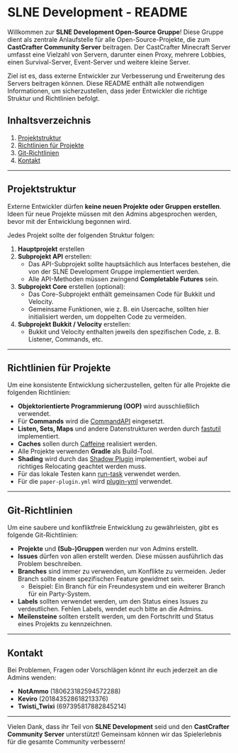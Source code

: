 # SLNE Development - README

Willkommen zur **SLNE Development Open-Source Gruppe**! Diese Gruppe dient als zentrale Anlaufstelle für alle Open-Source-Projekte, die zum **CastCrafter Community Server** beitragen. Der CastCrafter Minecraft Server umfasst eine Vielzahl von Servern, darunter einen Proxy, mehrere Lobbies, einen Survival-Server, Event-Server und weitere kleine Server. 

Ziel ist es, dass externe Entwickler zur Verbesserung und Erweiterung des Servers beitragen können. Diese README enthält alle notwendigen Informationen, um sicherzustellen, dass jeder Entwickler die richtige Struktur und Richtlinien befolgt.

## Inhaltsverzeichnis
1. [Projektstruktur](#projektstruktur)
2. [Richtlinien für Projekte](#richtlinien-für-projekte)
3. [Git-Richtlinien](#git-richtlinien)
4. [Kontakt](#kontakt)

---

## Projektstruktur

Externe Entwickler dürfen **keine neuen Projekte oder Gruppen erstellen**. Ideen für neue Projekte müssen mit den Admins abgesprochen werden, bevor mit der Entwicklung begonnen wird.

Jedes Projekt sollte der folgenden Struktur folgen:

1. **Hauptprojekt** erstellen
2. **Subprojekt API** erstellen:
   - Das API-Subprojekt sollte hauptsächlich aus Interfaces bestehen, die von der SLNE Development Gruppe implementiert werden.
   - Alle API-Methoden müssen zwingend **Completable Futures** sein.
3. **Subprojekt Core** erstellen (optional):
   - Das Core-Subprojekt enthält gemeinsamen Code für Bukkit und Velocity.
   - Gemeinsame Funktionen, wie z. B. ein Usercache, sollten hier initialisiert werden, um doppelten Code zu vermeiden.
4. **Subprojekt Bukkit / Velocity** erstellen:
   - Bukkit und Velocity enthalten jeweils den spezifischen Code, z. B. Listener, Commands, etc.

---

## Richtlinien für Projekte

Um eine konsistente Entwicklung sicherzustellen, gelten für alle Projekte die folgenden Richtlinien:

- **Objektorientierte Programmierung (OOP)** wird ausschließlich verwendet.
- Für **Commands** wird die [CommandAPI](https://commandapi.jorel.dev/) eingesetzt.
- **Listen, Sets, Maps** und andere Datenstrukturen werden durch [fastutil](https://fastutil.di.unimi.it/) implementiert.
- **Caches** sollen durch [Caffeine](https://github.com/ben-manes/caffeine) realisiert werden.
- Alle Projekte verwenden **Gradle** als Build-Tool.
- **Shading** wird durch das [Shadow Plugin](https://gradleup.com/shadow/introduction/) implementiert, wobei auf richtiges Relocating geachtet werden muss.
- Für das lokale Testen kann [run-task](https://github.com/jpenilla/run-task) verwendet werden.
- Für die `paper-plugin.yml` wird [plugin-yml](https://github.com/Minecrell/plugin-yml) verwendet.

---

## Git-Richtlinien

Um eine saubere und konfliktfreie Entwicklung zu gewährleisten, gibt es folgende Git-Richtlinien:

- **Projekte** und **(Sub-)Gruppen** werden nur von Admins erstellt.
- **Issues** dürfen von allen erstellt werden. Diese müssen ausführlich das Problem beschreiben.
- **Branches** sind immer zu verwenden, um Konflikte zu vermeiden. Jeder Branch sollte einem spezifischen Feature gewidmet sein.
  - Beispiel: Ein Branch für ein Freundesystem und ein weiterer Branch für ein Party-System.
- **Labels** sollten verwendet werden, um den Status eines Issues zu verdeutlichen. Fehlen Labels, wendet euch bitte an die Admins.
- **Meilensteine** sollten erstellt werden, um den Fortschritt und Status eines Projekts zu kennzeichnen.

---

## Kontakt

Bei Problemen, Fragen oder Vorschlägen könnt ihr euch jederzeit an die Admins wenden:
- **NotAmmo** (180623182594572288)
- **Keviro** (201843528618213376)
- **Twisti_Twixi** (697395817882845214)

---

Vielen Dank, dass ihr Teil von **SLNE Development** seid und den **CastCrafter Community Server** unterstützt! Gemeinsam können wir das Spielerlebnis für die gesamte Community verbessern!